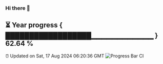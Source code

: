 ### Hi there 👋
⏳ Year progress { ██████████████████▁▁▁▁▁▁▁▁▁▁▁▁ } 62.64 %
---
⏰ Updated on Sat, 17 Aug 2024 06:20:36 GMT
![Progress Bar CI](https://github.com/liununu/liununu/workflows/Progress%20Bar%20CI/badge.svg)

